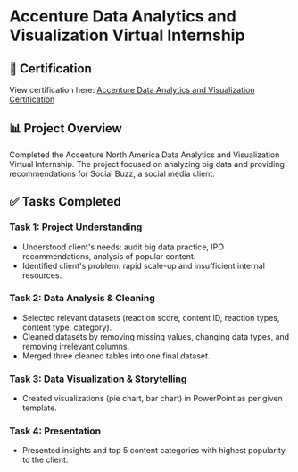 # Accenture Data Analytics and Visualization Virtual Internship


## 📝 Certification

View certification here: [Accenture Data Analytics and Visualization Certification](https://forage-uploads-prod.s3.amazonaws.com/completion-certificates/T6kdcdKSTfg2aotxT/hzmoNKtzvAzXsEqx8_T6kdcdKSTfg2aotxT_yx8rjH5MqdXE3Yo2o_1737650811963_completion_certificate.pdf)

## 📊 Project Overview

Completed the Accenture North America Data Analytics and Visualization Virtual Internship. The project focused on analyzing big data and providing recommendations for Social Buzz, a social media client.

## ✅ Tasks Completed

### Task 1: Project Understanding

* Understood client's needs: audit big data practice, IPO recommendations, analysis of popular content.
* Identified client's problem: rapid scale-up and insufficient internal resources.

### Task 2: Data Analysis & Cleaning

* Selected relevant datasets (reaction score, content ID, reaction types, content type, category).
* Cleaned datasets by removing missing values, changing data types, and removing irrelevant columns.
* Merged three cleaned tables into one final dataset.

### Task 3: Data Visualization & Storytelling

* Created visualizations (pie chart, bar chart) in PowerPoint as per given template.

### Task 4: Presentation

* Presented insights and top 5 content categories with highest popularity to the client.
